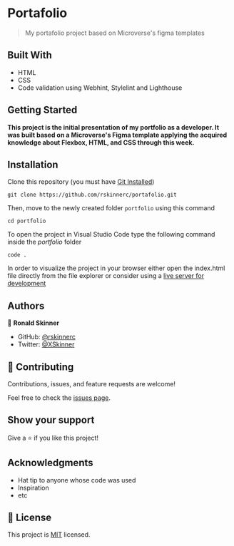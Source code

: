 # Portafolio

> My portafolio project based on Microverse's figma templates

## Built With

- HTML
- CSS
- Code validation using Webhint, Stylelint and Lighthouse

## Getting Started

**This project is the initial presentation of my portfolio as a developer. It was built based on a Microverse's Figma template applying the acquired knowledge about Flexbox, HTML, and CSS through this week.**

## Installation

Clone this repository (you must have [Git Installed](https://github.com/git-guides/install-git))

`git clone https://github.com/rskinnerc/portafolio.git`

Then, move to the newly created folder `portfolio` using this command

`cd portfolio`

To open the project in Visual Studio Code type the following command inside the _portfolio_ folder

`code .`

In order to visualize the project in your browser either open the index.html file directly from the file explorer or consider using a [live server for development ](https://marketplace.visualstudio.com/items?itemName=ritwickdey.LiveServer)

## Authors

👤 **Ronald Skinner**

- GitHub: [@rskinnerc](https://github.com/rskinnerc)
- Twitter: [@XSkinner](https://twitter.com/XSkinner)

## 🤝 Contributing

Contributions, issues, and feature requests are welcome!

Feel free to check the [issues page](../../issues/).

## Show your support

Give a ⭐️ if you like this project!

## Acknowledgments

- Hat tip to anyone whose code was used
- Inspiration
- etc

## 📝 License

This project is [MIT](./MIT.md) licensed.
